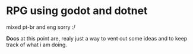 # RPG using godot and dotnet
mixed pt-br and eng sorry :/

**Docs** at this point are, realy just a way to vent out some ideas and to keep track of what i am doing.